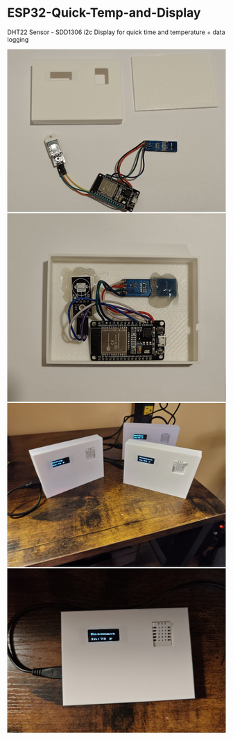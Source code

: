 # ESP32-Quick-Temp-and-Display
DHT22 Sensor - SDD1306 i2c Display for quick time and temperature + data logging


![Wiring](https://github.com/khinds10/ESP32-Quick-Temp-and-Display/blob/main/Construction/1.jpg)
![Hot Glue Components](https://github.com/khinds10/ESP32-Quick-Temp-and-Display/blob/main/Construction/2.jpg)
![Finizhed Product](https://github.com/khinds10/ESP32-Quick-Temp-and-Display/blob/main/Construction/3.jpg)
![Finished Product](https://github.com/khinds10/ESP32-Quick-Temp-and-Display/blob/main/Construction/4.jpg)
